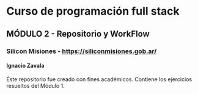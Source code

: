 # Curso de programación full stack
## MÓDULO 2 - Repositorio y WorkFlow
### Silicon Misiones - https://siliconmisiones.gob.ar/
#### Ignacio Zavala

Éste repositorio fue creado con fines académicos. Contiene los ejercicios
resueltos del Módulo 1. 
